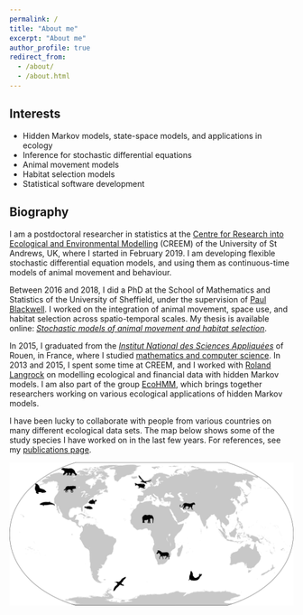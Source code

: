 ```yaml
---
permalink: /
title: "About me"
excerpt: "About me"
author_profile: true
redirect_from: 
  - /about/
  - /about.html
---
```


## Interests

- Hidden Markov models, state-space models, and applications in ecology
- Inference for stochastic differential equations
- Animal movement models
- Habitat selection models
- Statistical software development

## Biography

I am a postdoctoral researcher in statistics at the [Centre for Research into Ecological and Environmental Modelling](https://www.creem.st-andrews.ac.uk/) (CREEM) of the University of St Andrews, UK, where I started in February 2019. I am developing flexible stochastic differential equation models, and using them as continuous-time models of animal movement and behaviour.

Between 2016 and 2018, I did a PhD at the School of Mathematics and Statistics of the University of Sheffield, under the supervision of [Paul Blackwell](http://www.paul-blackwell.staff.shef.ac.uk/index.html). I worked on the integration of animal movement, space use, and habitat selection across spatio-temporal scales. My thesis is available online: [_Stochastic models of animal movement and habitat selection_](http://etheses.whiterose.ac.uk/23688/1/TheoMichelot_PhD_thesis_April2019.pdf).

In 2015, I graduated from the [_Institut National des Sciences Appliqu&eacute;es_](https://en.wikipedia.org/wiki/Institut_national_des_sciences_appliqu%C3%A9es) of Rouen, in France, where I studied [mathematics and computer science](https://www.insa-rouen.fr/formation/specialites-ingenieurses/genie-mathematique/programme-de-la-specialite-genie-mathematique). In 2013 and 2015, I spent some time at CREEM, and I worked with [Roland Langrock](http://rolandlangrock.com/) on modelling ecological and financial data with hidden Markov models. I am also part of the group [EcoHMM](http://ecohmm.wixsite.com/ecohmm), which brings together researchers working on various ecological applications of hidden Markov models.

I have been lucky to collaborate with people from various countries on many different ecological data sets. The map below shows some of the study species I have worked on in the last few years. For references, see my [publications page](https://theomichelot.github.io/publications/).

![study map](/images/map.png)
